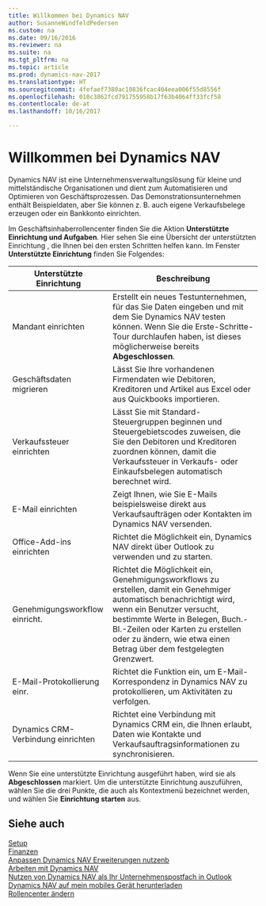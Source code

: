 ```yaml
---
title: Willkommen bei Dynamics NAV
author: SusanneWindfeldPedersen
ms.custom: na
ms.date: 09/16/2016
ms.reviewer: na
ms.suite: na
ms.tgt_pltfrm: na
ms.topic: article
ms.prod: dynamics-nav-2017
ms.translationtype: HT
ms.sourcegitcommit: 4fefaef7380ac10836fcac404eea006f55d8556f
ms.openlocfilehash: 010c3862fcd791755958b17f63b4064ff33fcf58
ms.contentlocale: de-at
ms.lasthandoff: 10/16/2017

---
```


# <a name="welcome-to-dynamics-nav"></a>Willkommen bei Dynamics NAV

Dynamics NAV ist eine Unternehmensverwaltungslösung für kleine und mittelständische Organisationen und dient zum Automatisieren und Optimieren von Geschäftsprozessen. Das Demonstrationsunternehmen enthält Beispieldaten, aber Sie können z. B. auch eigene Verkaufsbelege erzeugen oder ein Bankkonto einrichten.  

Im Geschäftsinhaberrollencenter finden Sie die Aktion **Unterstützte Einrichtung und Aufgaben**. Hier sehen Sie eine Übersicht der unterstützten Einrichtung , die Ihnen bei den ersten Schritten helfen kann. Im Fenster **Unterstützte Einrichtung** finden Sie Folgendes:

|Unterstützte Einrichtung           |Beschreibung                                                                                      |
|-------------------------|-------------------------------------------------------------------------------------------------|
|Mandant einrichten           |Erstellt ein neues Testunternehmen, für das Sie Daten eingeben und mit dem Sie Dynamics NAV testen können. Wenn Sie die Erste-Schritte-Tour durchlaufen haben, ist dieses möglicherweise bereits **Abgeschlossen**. |
|Geschäftsdaten migrieren    |Lässt Sie Ihre vorhandenen Firmendaten wie Debitoren, Kreditoren und Artikel aus Excel oder aus Quickbooks importieren.|
|Verkaufssteuer einrichten         |Lässt Sie mit Standard-Steuergruppen beginnen und Steuergebietscodes zuweisen, die Sie den Debitoren und Kreditoren zuordnen können, damit die Verkaufssteuer in Verkaufs- oder Einkaufsbelegen automatisch berechnet wird.|
|E-Mail einrichten             |Zeigt Ihnen, wie Sie E-Mails beispielsweise direkt aus Verkaufsaufträgen oder Kontakten im Dynamics NAV versenden.|
|Office-Add-ins einrichten    |Richtet die Möglichkeit ein, Dynamics NAV direkt über Outlook zu verwenden und zu starten.|
|Genehmigungsworkflow einricht.|Richtet die Möglichkeit ein, Genehmigungsworkflows zu erstellen, damit ein Genehmiger automatisch benachrichtigt wird, wenn ein Benutzer versucht, bestimmte Werte in Belegen, Buch.-Bl.-Zeilen oder Karten zu erstellen oder zu ändern, wie etwa einen Betrag über dem festgelegten Grenzwert.|
|E-Mail-Protokollierung einr.     |Richtet die Funktion ein, um E-Mail-Korrespondenz in Dynamics NAV zu protokollieren, um Aktivitäten zu verfolgen.|
|Dynamics CRM-Verbindung einrichten|Richtet eine Verbindung mit Dynamics CRM ein, die Ihnen erlaubt, Daten wie Kontakte und Verkaufsauftragsinformationen zu synchronisieren.|

Wenn Sie eine unterstützte Einrichtung ausgeführt haben, wird sie als **Abgeschlossen** markiert. Um die unterstützte Einrichtung auszuführen, wählen Sie die drei Punkte, die auch als Kontextmenü bezeichnet werden, und wählen Sie **Einrichtung starten** aus.


## <a name="see-also"></a>Siehe auch
[Setup](setup.md)  
[Finanzen](finance.md)  
[Anpassen Dynamics NAV Erweiterungen nutzenb](ui-extensions.md)  
[Arbeiten mit Dynamics NAV](ui-work-product.md)  
[Nutzen von Dynamics NAV als Ihr Unternehmenspostfach in Outlook](across-outlook.md)  
[Dynamics NAV auf mein mobiles Gerät herunterladen](install-mobile-app.md)  
[Rollencenter ändern](ui-change-role.md)  

